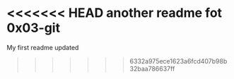 <<<<<<< HEAD
another readme fot 0x03-git
=======
My first readme updated
>>>>>>> 6332a975ece1623a6fcd407b98b32baa786637ff
